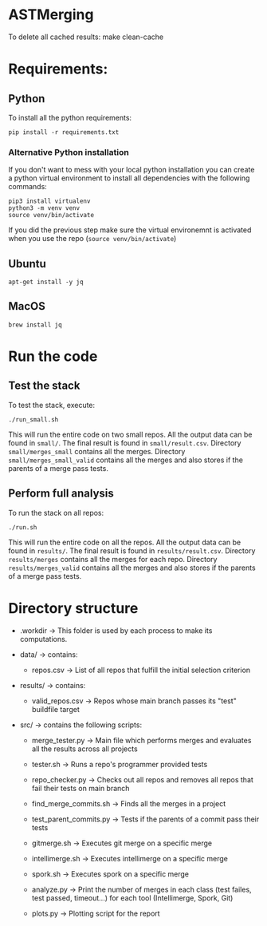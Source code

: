 # ASTMerging

To delete all cached results:
  make clean-cache

# Requirements:

## Python

To install all the python requirements:
```
pip install -r requirements.txt
```

### Alternative Python installation

If you don't want to mess with your local python installation you can create a python virtual environment to install all dependencies with the following commands:
```
pip3 install virtualenv
python3 -m venv venv
source venv/bin/activate
```
If you did the previous step make sure the virtual environemnt is activated when you use the repo (`source venv/bin/activate`)


## Ubuntu

```
apt-get install -y jq
```

## MacOS

```
brew install jq
```

# Run the code

## Test the stack
To test the stack, execute:

```
./run_small.sh
```
This will run the entire code on two small repos.
All the output data can be found in `small/`.
The final result is found in `small/result.csv`.
Directory `small/merges_small` contains all the merges.
Directory `small/merges_small_valid` contains all the merges and also stores if the parents of a merge pass tests.

## Perform full analysis

To run the stack on all repos:

```
./run.sh
```
This will run the entire code on all the repos.
All the output data can be found in `results/`.
The final result is found in `results/result.csv`.
Directory `results/merges` contains all the merges for each repo.
Directory `results/merges_valid` contains all the merges and also stores if the parents of a merge pass tests.

# Directory structure

 * .workdir -> This folder is used by each process to make its computations.

 * data/ -> contains:

    * repos.csv -> List of all repos that fulfill the initial selection criterion  

 * results/ -> contains:

    * valid_repos.csv -> Repos whose main branch passes its "test" buildfile target

 * src/ -> contains the following scripts:

    * merge_tester.py -> Main file which performs merges and evaluates all the results across all projects

    * tester.sh -> Runs a repo's programmer provided tests

    * repo_checker.py -> Checks out all repos and removes all repos that fail their tests on main branch

    * find_merge_commits.sh -> Finds all the merges in a project  
    * test_parent_commits.py -> Tests if the parents of a commit pass their tests

    * gitmerge.sh -> Executes git merge on a specific merge  
    * intellimerge.sh -> Executes intellimerge on a specific merge  
    * spork.sh -> Executes spork on a specific merge  

    * analyze.py -> Print the number of merges in each class (test failes, test passed, timeout...) for each tool (Intellimerge, Spork, Git)
    * plots.py -> Plotting script for the report
